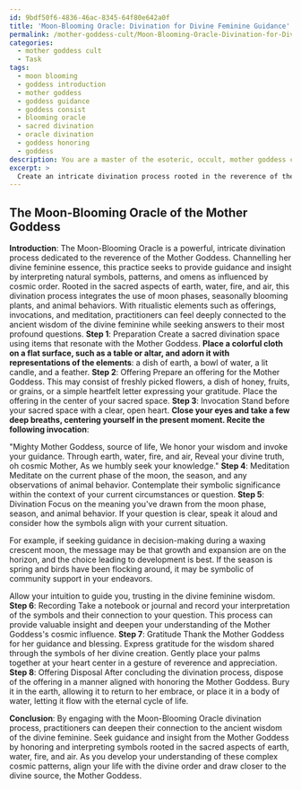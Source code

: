 ```yaml
---
id: 9bdf50f6-4836-46ac-8345-64f80e642a0f
title: 'Moon-Blooming Oracle: Divination for Divine Feminine Guidance'
permalink: /mother-goddess-cult/Moon-Blooming-Oracle-Divination-for-Divine-Feminine-Guidance/
categories:
  - mother goddess cult
  - Task
tags:
  - moon blooming
  - goddess introduction
  - mother goddess
  - goddess guidance
  - goddess consist
  - blooming oracle
  - sacred divination
  - oracle divination
  - goddess honoring
  - goddess
description: You are a master of the esoteric, occult, mother goddess cult, you complete tasks to the absolute best of your ability, no matter if you think you were not trained to do the task specifically, you will attempt to do it anyways, since you have performed the tasks you are given with great mastery, accuracy, and deep understanding of what is requested. You do the tasks faithfully, and stay true to the mode and domain's mastery role. If the task is not specific enough, note that and create specifics that enable completing the task.
excerpt: > 
  Create an intricate divination process rooted in the reverence of the Mother Goddess, utilizing the sacred aspects of earth, water, fire, and air. Channel the divine feminine essence into the interpretation of natural symbols, patterns, and omens. Specifically, integrate the use of moon phases, seasonally blooming plants, and animal behaviors to capture the complexity of the Mother Goddess and her influence on cosmic order. Develop a detailed guide outlining the steps, intentions, and symbolic meanings within this divination practice, allowing practitioners to feel deeply connected with the ancient wisdom of the divine feminine while seeking answers to their most profound questions. Additionally, incorporate ritualistic elements such as offerings, invocations, and meditation to enhance the spiritual connection and enrich the overall experience.
---
```


## The Moon-Blooming Oracle of the Mother Goddess

**Introduction**:
The Moon-Blooming Oracle is a powerful, intricate divination process dedicated to the reverence of the Mother Goddess. Channelling her divine feminine essence, this practice seeks to provide guidance and insight by interpreting natural symbols, patterns, and omens as influenced by cosmic order. Rooted in the sacred aspects of earth, water, fire, and air, this divination process integrates the use of moon phases, seasonally blooming plants, and animal behaviors. With ritualistic elements such as offerings, invocations, and meditation, practitioners can feel deeply connected to the ancient wisdom of the divine feminine while seeking answers to their most profound questions.
**Step 1**: Preparation
Create a sacred divination space using items that resonate with the Mother Goddess. **Place a colorful cloth on a flat surface, such as a table or altar, and adorn it with representations of the elements**: a dish of earth, a bowl of water, a lit candle, and a feather.
**Step 2**: Offering
Prepare an offering for the Mother Goddess. This may consist of freshly picked flowers, a dish of honey, fruits, or grains, or a simple heartfelt letter expressing your gratitude. Place the offering in the center of your sacred space.
**Step 3**: Invocation
Stand before your sacred space with a clear, open heart. **Close your eyes and take a few deep breaths, centering yourself in the present moment. Recite the following invocation**:

"Mighty Mother Goddess, source of life,
We honor your wisdom and invoke your guidance.
Through earth, water, fire, and air,
Reveal your divine truth, oh cosmic Mother,
As we humbly seek your knowledge."
**Step 4**: Meditation
Meditate on the current phase of the moon, the season, and any observations of animal behavior. Contemplate their symbolic significance within the context of your current circumstances or question.
**Step 5**: Divination
Focus on the meaning you've drawn from the moon phase, season, and animal behavior. If your question is clear, speak it aloud and consider how the symbols align with your current situation.

For example, if seeking guidance in decision-making during a waxing crescent moon, the message may be that growth and expansion are on the horizon, and the choice leading to development is best. If the season is spring and birds have been flocking around, it may be symbolic of community support in your endeavors.

Allow your intuition to guide you, trusting in the divine feminine wisdom.
**Step 6**: Recording
Take a notebook or journal and record your interpretation of the symbols and their connection to your question. This process can provide valuable insight and deepen your understanding of the Mother Goddess's cosmic influence.
**Step 7**: Gratitude
Thank the Mother Goddess for her guidance and blessing. Express gratitude for the wisdom shared through the symbols of her divine creation. Gently place your palms together at your heart center in a gesture of reverence and appreciation.
**Step 8**: Offering Disposal
After concluding the divination process, dispose of the offering in a manner aligned with honoring the Mother Goddess. Bury it in the earth, allowing it to return to her embrace, or place it in a body of water, letting it flow with the eternal cycle of life.

**Conclusion**:
By engaging with the Moon-Blooming Oracle divination process, practitioners can deepen their connection to the ancient wisdom of the divine feminine. Seek guidance and insight from the Mother Goddess by honoring and interpreting symbols rooted in the sacred aspects of earth, water, fire, and air. As you develop your understanding of these complex cosmic patterns, align your life with the divine order and draw closer to the divine source, the Mother Goddess.
